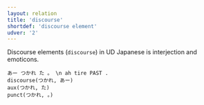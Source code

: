 ```yaml
---
layout: relation
title: 'discourse'
shortdef: 'discourse element'
udver: '2'
---
```


Discourse elements (`discourse`) in UD Japanese is interjection and emoticons.

~~~ sdparse
あー つかれ た 。 \n ah tire PAST .
discourse(つかれ, あー)
aux(つかれ, た)
punct(つかれ, 。)
~~~

<!-- Interlanguage links updated Pá kvě 14 11:09:03 CEST 2021 -->
